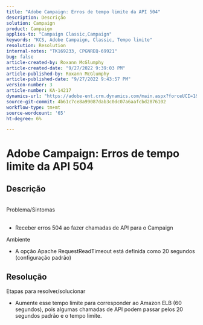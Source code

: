 ```yaml
---
title: "Adobe Campaign: Erros de tempo limite da API 504"
description: Descrição
solution: Campaign
product: Campaign
applies-to: "Campaign Classic,Campaign"
keywords: "KCS, Adobe Campaign, Classic, Tempo limite"
resolution: Resolution
internal-notes: "TK169233, CPGNREQ-69921"
bug: false
article-created-by: Roxann McGlumphy
article-created-date: "9/27/2022 9:39:03 PM"
article-published-by: Roxann McGlumphy
article-published-date: "9/27/2022 9:43:57 PM"
version-number: 3
article-number: KA-14217
dynamics-url: "https://adobe-ent.crm.dynamics.com/main.aspx?forceUCI=1&pagetype=entityrecord&etn=knowledgearticle&id=fb9fddcd-ac3e-ed11-9db1-00224808613b"
source-git-commit: 4b61c7ce8a99087dab3c0dc07a6aafcbd2876102
workflow-type: tm+mt
source-wordcount: '65'
ht-degree: 6%

---
```


# Adobe Campaign: Erros de tempo limite da API 504

## Descrição

<br>Problema/Sintomas<br><br>
- Receber erros 504 ao fazer chamadas de API para o Campaign



Ambiente
- A opção Apache RequestReadTimeout está definida como 20 segundos (configuração padrão)



## Resolução

Etapas para resolver/solucionar
- Aumente esse tempo limite para corresponder ao Amazon ELB (60 segundos), pois algumas chamadas de API podem passar pelos 20 segundos padrão e o tempo limite.

